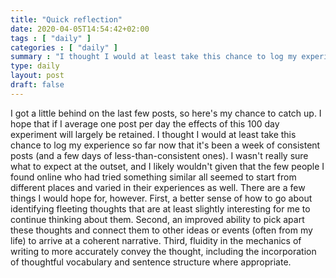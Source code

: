 ```yaml
---
title: "Quick reflection"
date: 2020-04-05T14:54:42+02:00
tags : [ "daily" ]
categories : [ "daily" ]
summary : "I thought I would at least take this chance to log my experience so far now that it's been a week of consistent posts (and a few days of less-than-consistent ones)."
type: daily
layout: post
draft: false
---
```


I got a little behind on the last few posts, so here's my chance to catch up. I hope that if I average one post per day the effects of this 100 day experiment will largely be retained. I thought I would at least take this chance to log my experience so far now that it's been a week of consistent posts (and a few days of less-than-consistent ones). I wasn't really sure what to expect at the outset, and I likely wouldn't given that the few people I found online who had tried something similar all seemed to start from different places and varied in their experiences as well. There are a few things I would hope for, however. First, a better sense of how to go about identifying fleeting thoughts that are at least slightly interesting for me to continue thinking about them. Second, an improved ability to pick apart these thoughts and connect them to other ideas or events (often from my life) to arrive at a coherent narrative. Third, fluidity in the mechanics of writing to more accurately convey the thought, including the incorporation of thoughtful vocabulary and sentence structure where appropriate.